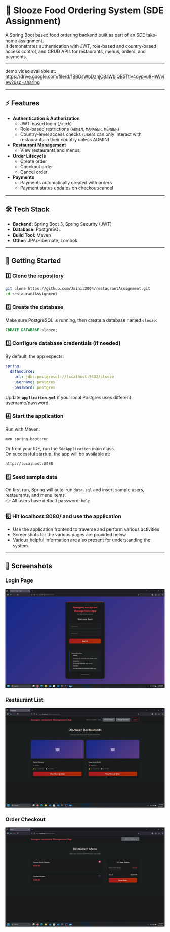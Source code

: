 # 🍴 Slooze Food Ordering System (SDE Assignment)

A Spring Boot based food ordering backend built as part of an SDE
take-home assignment.\
It demonstrates authentication with JWT, role-based and country-based
access control, and CRUD APIs for restaurants, menus, orders, and
payments.

------------------------------------------------------------------------

demo video available at: https://drive.google.com/file/d/1BBDsWbDznjCBaWbjQB5Ttlv4qypvu8HW/view?usp=sharing

------------------------------------------------------------------------

## ⚡ Features

-   **Authentication & Authorization**
    -   JWT-based login (`/auth`)
    -   Role-based restrictions (`ADMIN`, `MANAGER`, `MEMBER`)
    -   Country-level access checks (users can only interact with
        restaurants in their country unless ADMIN)
-   **Restaurant Management**
    -   View restaurants and menus
-   **Order Lifecycle**
    -   Create order
    -   Checkout order
    -   Cancel order
-   **Payments**
    -   Payments automatically created with orders
    -   Payment status updates on checkout/cancel

------------------------------------------------------------------------

## 🛠️ Tech Stack

-   **Backend:** Spring Boot 3, Spring Security (JWT)
-   **Database:** PostgreSQL
-   **Build Tool:** Maven
-   **Other:** JPA/Hibernate, Lombok

------------------------------------------------------------------------

## 🚀 Getting Started

### 1️⃣ Clone the repository

``` bash
git clone https://github.com/Jainil2004/restaurantAssignment.git
cd restaurantAssignment
```

### 2️⃣ Create the database

Make sure PostgreSQL is running, then create a database named `slooze`:

``` sql
CREATE DATABASE slooze;
```

### 3️⃣ Configure database credentials (if needed)

By default, the app expects:

``` yaml
spring:
  datasource:
    url: jdbc:postgresql://localhost:5432/slooze
    username: postgres
    password: postgres
```

Update **`application.yml`** if your local Postgres uses different
username/password.

### 4️⃣ Start the application

Run with Maven:

``` bash
mvn spring-boot:run
```

Or from your IDE, run the `SdeApplication` main class.\
On successful startup, the app will be available at:

    http://localhost:8080

### 5️⃣ Seed sample data

On first run, Spring will auto-run `data.sql` and insert sample users,
restaurants, and menu items.\
👉 All users have default password: `help`

### 6️⃣ Hit localhost:8080/ and use the application

-   Use the application frontend to traverse and perform various activities
-   Screenshots for the various pages are provided below 
-   Various helpful information are also present for understanding the system.

------------------------------------------------------------------------

## 📸 Screenshots

### Login Page
![Login Page](docs/login.png)

### Restaurant List
![Restaurant List](docs/restaurants.png)

### Order Checkout
![Order Checkout](docs/menu.png)
